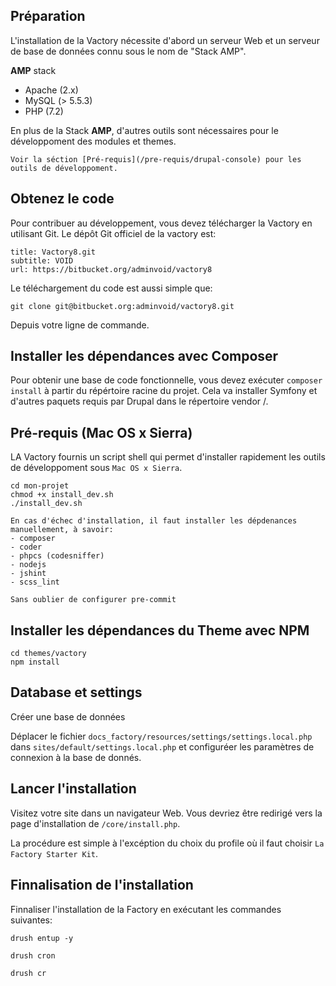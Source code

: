 ## Préparation

L'installation de la Vactory nécessite d'abord un serveur Web et un serveur de base de données connu sous le nom de "Stack AMP".

**AMP** stack

- Apache (2.x)
- MySQL (> 5.5.3)
- PHP (7.2)

En plus de la Stack **AMP**, d'autres outils sont nécessaires pour le développoment des modules et themes.

```hint
Voir la séction [Pré-requis](/pre-requis/drupal-console) pour les outils de développoment.
```

## Obtenez le code

Pour contribuer au développement, vous devez télécharger la Vactory en utilisant Git.
Le dépôt Git officiel de la vactory est:

```download
title: Vactory8.git
subtitle: VOID
url: https://bitbucket.org/adminvoid/vactory8
```

Le téléchargement du code est aussi simple que:

```code
git clone git@bitbucket.org:adminvoid/vactory8.git
```

Depuis votre ligne de commande.


## Installer les dépendances avec Composer

Pour obtenir une base de code fonctionnelle, vous devez exécuter `composer install` à partir du répértoire racine du projet.
Cela va installer Symfony et d'autres paquets requis par Drupal dans le répertoire vendor /.

## Pré-requis (Mac OS x Sierra)

LA Vactory fournis un script shell qui permet d'installer rapidement les outils de développoment sous `Mac OS x Sierra`.

```code
cd mon-projet
chmod +x install_dev.sh
./install_dev.sh
```

```hint
En cas d'échec d'installation, il faut installer les dépdenances manuellement, à savoir:
- composer
- coder
- phpcs (codesniffer)
- nodejs
- jshint
- scss_lint

Sans oublier de configurer pre-commit
```

## Installer les dépendances du Theme avec NPM

```code
cd themes/vactory
npm install
```

## Database et settings

Créer une base de données

Déplacer le fichier `docs_factory/resources/settings/settings.local.php` dans `sites/default/settings.local.php`
et configuréer les paramètres de connexion à la base de donnés.

## Lancer l'installation

Visitez votre site dans un navigateur Web. Vous devriez être redirigé vers la page d'installation de `/core/install.php`.

La procédure est simple à l'excéption du choix du profile où il faut choisir `La Factory Starter Kit`.

## Finnalisation de l'installation

Finnaliser l'installation de la Factory en exécutant les commandes suivantes:

```code
drush entup -y
```

```code
drush cron
```

```code
drush cr
```
